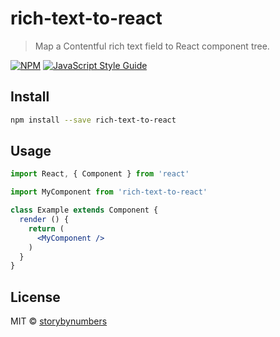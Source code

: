 # rich-text-to-react

> Map a Contentful rich text field to React component tree.

[![NPM](https://img.shields.io/npm/v/rich-text-to-react.svg)](https://www.npmjs.com/package/rich-text-to-react) [![JavaScript Style Guide](https://img.shields.io/badge/code_style-standard-brightgreen.svg)](https://standardjs.com)

## Install

```bash
npm install --save rich-text-to-react
```

## Usage

```jsx
import React, { Component } from 'react'

import MyComponent from 'rich-text-to-react'

class Example extends Component {
  render () {
    return (
      <MyComponent />
    )
  }
}
```

## License

MIT © [storybynumbers](https://github.com/storybynumbers)
